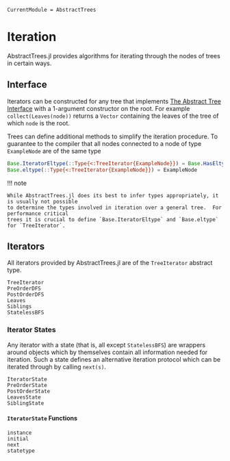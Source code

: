 ```@meta
CurrentModule = AbstractTrees
```

# Iteration

AbstractTrees.jl provides algorithms for iterating through the nodes of trees in certain ways.

## Interface
Iterators can be constructed for any tree that implements [The Abstract Tree Interface](@ref) with a
1-argument constructor on the root.  For example `collect(Leaves(node))` returns a `Vector`
containing the leaves of the tree of which `node` is the root.

Trees can define additional methods to simplify the iteration procedure.  To guarantee to the
compiler that all nodes connected to a node of type `ExampleNode` are of the same type
```julia
Base.IteratorEltype(::Type{<:TreeIterator{ExampleNode}}) = Base.HasEltype()
Base.eltype(::Type{<:TreeIterator{ExampleNode}}) = ExampleNode
```

!!! note

    While AbstractTrees.jl does its best to infer types appropriately, it is usually not possible
    to determine the types involved in iteration over a general tree.  For performance critical
    trees it is crucial to define `Base.IteratorEltype` and `Base.eltype` for `TreeIterator`.

## Iterators
All iterators provided by AbstractTrees.jl are of the `TreeIterator` abstract type.

```@docs
TreeIterator
PreOrderDFS
PostOrderDFS
Leaves
Siblings
StatelessBFS
```

### Iterator States
Any iterator with a state (that is, all except `StatelessBFS`) are wrappers around objects which by
themselves contain all information needed for iteration.  Such a state defines an alternative
iteration protocol which can be iterated through by calling `next(s)`.

```@docs
IteratorState
PreOrderState
PostOrderState
LeavesState
SiblingState
```

#### `IteratorState` Functions
```@docs
instance
initial
next
statetype
```
